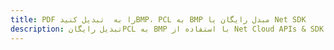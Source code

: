 ---title: PDF را به  تبدیل کنیدBMP، PCL به BMP مبدل رایگان یا Net SDKdescription: تبدیل رایگانPCL به BMP با استفاده از Net Cloud APIs & SDK همچنین اسناد PDF را در Cloud ایجاد، ویرایش و رندر کنید.---